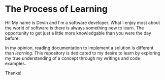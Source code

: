 # The Process of Learning

Hi! My name is Devin and I'm a software developer. What I enjoy most about the world of software is there is always something new to learn. The opportunity to get just a little more knowledgable than you were the day before.

In my opinion, reading documentation to implement a solution is different than *learning*. This repository is dedicated to my desire to learn by exploring my true understanding of a concept through my writings and code examples.

Thanks!